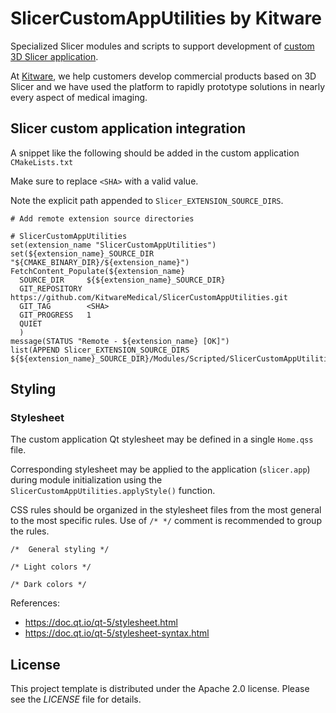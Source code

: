 # SlicerCustomAppUtilities by Kitware

Specialized Slicer modules and scripts to support development of [custom 3D Slicer application](https://github.com/KitwareMedical/SlicerCustomAppTemplate).

At [Kitware](https://www.kitware.com), we help customers develop commercial products based on 3D Slicer and we have used the platform to rapidly prototype solutions in nearly every aspect of medical imaging.

## Slicer custom application integration

A snippet like the following should be added in the custom application `CMakeLists.txt`

Make sure to replace `<SHA>` with a valid value.

Note the explicit path appended to `Slicer_EXTENSION_SOURCE_DIRS`.

```
# Add remote extension source directories

# SlicerCustomAppUtilities
set(extension_name "SlicerCustomAppUtilities")
set(${extension_name}_SOURCE_DIR "${CMAKE_BINARY_DIR}/${extension_name}")
FetchContent_Populate(${extension_name}
  SOURCE_DIR     ${${extension_name}_SOURCE_DIR}
  GIT_REPOSITORY https://github.com/KitwareMedical/SlicerCustomAppUtilities.git
  GIT_TAG        <SHA>
  GIT_PROGRESS   1
  QUIET
  )
message(STATUS "Remote - ${extension_name} [OK]")
list(APPEND Slicer_EXTENSION_SOURCE_DIRS ${${extension_name}_SOURCE_DIR}/Modules/Scripted/SlicerCustomAppUtilities)
```

## Styling

### Stylesheet

The custom application Qt stylesheet may be defined in a single `Home.qss` file.

Corresponding stylesheet may be applied to the application (`slicer.app`) during module initialization using the `SlicerCustomAppUtilities.applyStyle()` function.

CSS rules should be organized in the stylesheet files from the most general to the most specific rules. Use of `/* */` comment is recommended to group the rules.

```
/*  General styling */

/* Light colors */

/* Dark colors */
```

References:
* https://doc.qt.io/qt-5/stylesheet.html
* https://doc.qt.io/qt-5/stylesheet-syntax.html

## License

This project template is distributed under the Apache 2.0 license. Please see
the *LICENSE* file for details.
